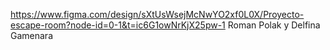 https://www.figma.com/design/sXtUsWsejMcNwYO2xf0L0X/Proyecto-escape-room?node-id=0-1&t=ic6G1owNrKjX25pw-1 
Roman Polak y Delfina Gamenara
